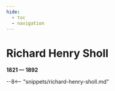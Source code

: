 ```yaml
---
hide:
  - toc
  - navigation 
---
```


# Richard Henry Sholl

**1821 — 1892**

--8<-- "snippets/richard-henry-sholl.md"
